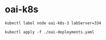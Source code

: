 # oai-k8s
```bash=
kubectl label node oai-k8s-3 labServer=334

kubectl apply -f ./oai-deployments.yaml
```
